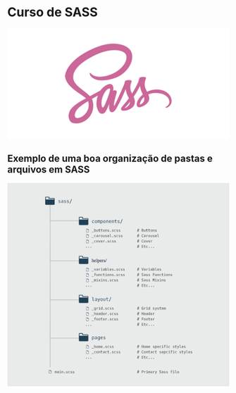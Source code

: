 # Curso de SASS

![](imagens/sass-logo.jpg)

## Exemplo de uma boa organização de pastas e arquivos em SASS

![](imagens/organizacao_pastas.png)